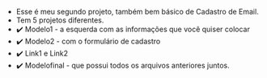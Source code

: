 * Esse é meu segundo projeto, também bem básico de Cadastro de Email.
* Tem 5 projetos diferentes.
* ✔️ Modelo1 - a esquerda com as informações que você quiser colocar
* ✔️ Modelo2 - com o formulário de cadastro
* ✔️ Link1 e Link2 
* ✔️ Modelofinal - que possui todos os arquivos anteriores juntos.
